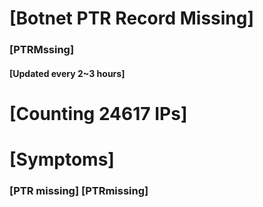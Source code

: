 # [Botnet PTR Record Missing]
### [PTRMssing]
#### [Updated every 2~3 hours]

# [Counting 24617 IPs]

# [Symptoms] 
###   [PTR missing] [PTRmissing]
